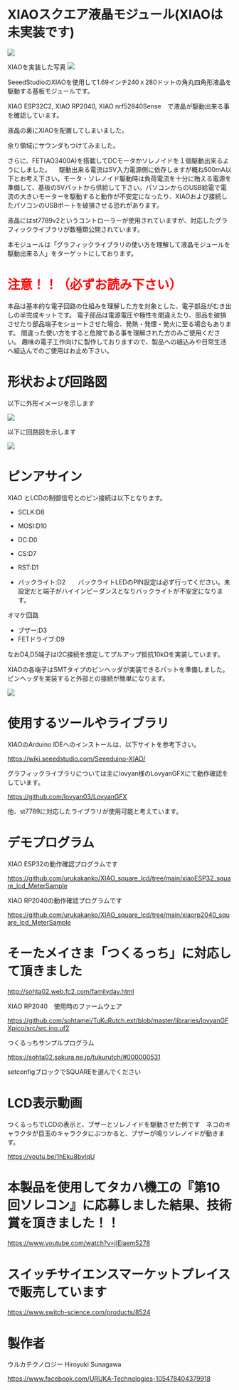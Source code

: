 # XIAOスクエア液晶モジュール(XIAOは未実装です)

![](gaiken.jpg)


XIAOを実装した写真
![](gaiken2.jpg)

SeeedStudioのXIAOを使用して1.69インチ240ｘ280ドットの角丸四角形液晶を駆動する基板モジュールです。

XIAO ESP32C2, XIAO RP2040, XIAO nrf52840Sense　で液晶が駆動出来る事を確認しています。

液晶の裏にXIAOを配置してしまいました。

余り領域にサウンダもつけてみました。

さらに、FET(AO3400A)を搭載してDCモータかソレノイドを１個駆動出来るようにしました。
　駆動出来る電流は5V入力電源側に依存しますが概ね500mA以下とお考え下さい。モータ・ソレノイド駆動時は負荷電流を十分に賄える電源を準備して、基板の5Vパットから供給して下さい。パソコンからのUSB給電で電流の大きいモーターを駆動すると動作が不安定になったり、XIAOおよび接続したパソコンのUSBポートを破損させる恐れがあります。

液晶にはst7789v2というコントローラーが使用されていますが、対応したグラフィックライブラリが数種類公開されています。

本モジュールは「グラフィックライブラリの使い方を理解して液晶モジュールを駆動出来る人」をターゲットにしております。


# <span style="color: red;">注意！！（必ずお読み下さい）</span>

本品は基本的な電子回路の仕組みを理解した方を対象とした、電子部品がむき出しの半完成キットです。
電子部品は電源電圧や極性を間違えたり、部品を破損させたり部品端子をショートさせた場合、発熱・発煙・発火に至る場合もあります。
間違った使い方をすると危険である事を理解された方のみご使用ください。
趣味の電子工作向けに製作しておりますので、製品への組込みや日常生活へ組込んでのご使用はお止め下さい。



# 形状および回路図

以下に外形イメージを示します

![](pcb_image.png)



以下に回路図を示します

![](schematic.png)





# ピンアサイン

XIAO とLCDの制御信号とのピン接続は以下となります。

- SCLK:D8

- MOSI:D10

- DC:D0

- CS:D7

- RST:D1

- バックライト:D2　　バックライトLEDのPIN設定は必ず行ってください。未設定だと端子がハイインピーダンスとなりバックライトが不安定になります。

オマケ回路

- ブザー:D3
- FETドライブ:D9


なおD4,D5端子はI2C接続を想定してプルアップ抵抗10kΩを実装しています。


XIAOの各端子はSMTタイプのピンヘッダが実装できるパットを準備しました。ピンヘッダを実装すると外部との接続が簡単になります。


![](gaiken3.jpg)



# 使用するツールやライブラリ

XIAOのArduino IDEへのインストールは、以下サイトを参考下さい。

https://wiki.seeedstudio.com/Seeeduino-XIAO/


グラフィックライブラリについては主にlovyan様のLovyanGFXにて動作確認をしています。

https://github.com/lovyan03/LovyanGFX

他、st7789に対応したライブラリが使用可能と考えています。


# デモプログラム

XIAO ESP32の動作確認プログラムです

https://github.com/urukakanko/XIAO_square_lcd/tree/main/xiaoESP32_square_lcd_MeterSample


XIAO RP2040の動作確認プログラムです

https://github.com/urukakanko/XIAO_square_lcd/tree/main/xiaorp2040_square_lcd_MeterSample



# そーたメイさま「つくるっち」に対応して頂きました

http://sohta02.web.fc2.com/familyday.html

XIAO RP2040　使用時のファームウェア

https://github.com/sohtamei/TuKuRutch.ext/blob/master/libraries/lovyanGFXpico/src/src.ino.uf2

つくるっちサンプルプログラム

https://sohta02.sakura.ne.jp/tukurutch/#000000531

setconfigブロックでSQUAREを選んでください


# LCD表示動画

つくるっちでLCDの表示と、ブザーとソレノイドを駆動させた例です　ネコのキャラクタが目玉のキャラクタにぶつかると、ブザーが鳴りソレノイドが動きます。

https://youtu.be/1hEku8byIqU


# 本製品を使用してタカハ機工の『第10回ソレコン』に応募しました結果、技術賞を頂きました！！

https://www.youtube.com/watch?v=jIElaem5278


# スイッチサイエンスマーケットプレイスで販売しています

https://www.switch-science.com/products/8524 


# 製作者

ウルカテクノロジー
Hiroyuki Sunagawa

https://www.facebook.com/URUKA-Technologies-105478404379918

